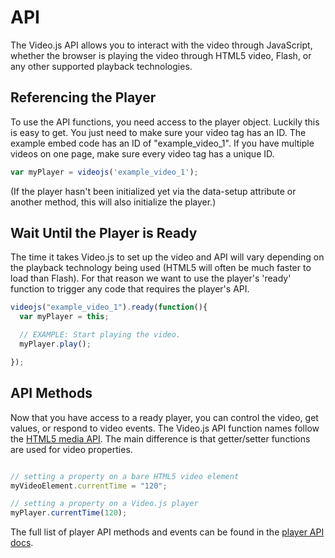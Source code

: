 API
===

The Video.js API allows you to interact with the video through JavaScript, whether the browser is playing the video through HTML5 video, Flash, or any other supported playback technologies.

Referencing the Player
----------------------
To use the API functions, you need access to the player object. Luckily this is easy to get. You just need to make sure your video tag has an ID. The example embed code has an ID of "example\_video_1". If you have multiple videos on one page, make sure every video tag has a unique ID.

```js
var myPlayer = videojs('example_video_1');
```

(If the player hasn't been initialized yet via the data-setup attribute or another method, this will also initialize the player.)

Wait Until the Player is Ready
------------------------------
The time it takes Video.js to set up the video and API will vary depending on the playback technology being used (HTML5 will often be much faster to load than Flash). For that reason we want to use the player's 'ready' function to trigger any code that requires the player's API.

```javascript
videojs("example_video_1").ready(function(){
  var myPlayer = this;

  // EXAMPLE: Start playing the video.
  myPlayer.play();

});
```

API Methods
-----------
Now that you have access to a ready player, you can control the video, get values, or respond to video events. The Video.js API function names follow the [HTML5 media API](http://www.whatwg.org/specs/web-apps/current-work/multipage/the-video-element.html). The main difference is that getter/setter functions are used for video properties.

```js

// setting a property on a bare HTML5 video element
myVideoElement.currentTime = "120";

// setting a property on a Video.js player
myPlayer.currentTime(120);

```

The full list of player API methods and events can be found in the [player API docs](../api/vjs.Player.md).
